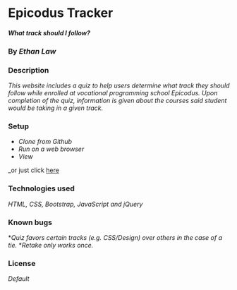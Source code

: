 # Epicodus Tracker

#### _What track should I follow?_

### By _**Ethan Law**_

### Description

_This website includes a quiz to help users determine what track they should follow while enrolled at vocational programming school Epicodus. Upon completion of the quiz, information is given about the courses said student would be taking in a given track._

### Setup

* _Clone from Github_
* _Run on a web browser_
* _View_

_or just click [here](ejlaw01.github.io/epicodus-track-quiz)

### Technologies used

_HTML, CSS, Bootstrap, JavaScript and jQuery_

### Known bugs

*_Quiz favors certain tracks (e.g. CSS/Design) over others in the case of a tie._
*_Retake only works once._

### License

_Default_
